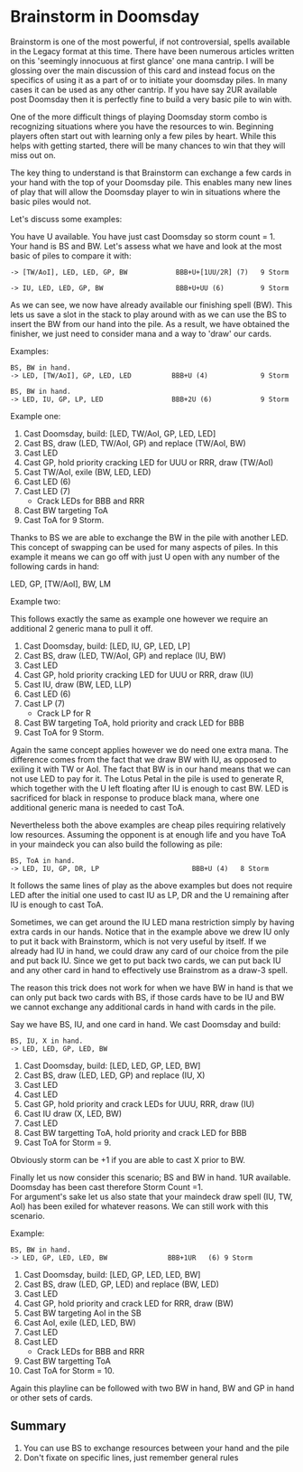 # Brainstorm in Doomsday

Brainstorm is one of the most powerful, if not controversial, spells available
in the Legacy format at this time. There have been numerous articles written on
this 'seemingly innocuous at first glance' one mana cantrip. I will be glossing
over the main discussion of this card and instead focus on the specifics of
using it as a part of or to initiate your doomsday piles. In many cases it can
be used as any other cantrip. If you have say 2UR available post Doomsday then
it is perfectly fine to build a very basic pile to win with.

One of the more difficult things of playing Doomsday storm combo is recognizing
situations where you have the resources to win. Beginning players often start
out with learning only a few piles by heart. While this helps with getting
started, there will be many chances to win that they will miss out on.

The key thing to understand is that Brainstorm can exchange a few cards in your
hand with the top of your Doomsday pile. This enables many new lines of play
that will allow the Doomsday player to win in situations where the basic piles
would not.

Let's discuss some examples:

You have U available. You have just cast Doomsday so storm count = 1. Your hand
is BS and BW. Let's assess what we have and look at the most basic of piles to
compare it with:

```
-> [TW/AoI], LED, LED, GP, BW            BBB+U+[1UU/2R] (7)   9 Storm

-> IU, LED, LED, GP, BW                  BBB+U+UU (6)         9 Storm
```

As we can see, we now have already available our finishing spell (BW). This lets
us save a slot in the stack to play around with as we can use the BS to insert
the BW from our hand into the pile. As a result, we have obtained the finisher,
we just need to consider mana and a way to 'draw' our cards.

Examples:

```
BS, BW in hand.
-> LED, [TW/AoI], GP, LED, LED          BBB+U (4)             9 Storm

BS, BW in hand.
-> LED, IU, GP, LP, LED                 BBB+2U (6)            9 Storm
```

Example one:

1. Cast Doomsday, build: [LED, TW/AoI, GP, LED, LED]
2. Cast BS, draw (LED, TW/AoI, GP) and replace (TW/AoI, BW)
3. Cast LED
4. Cast GP, hold priority cracking LED for UUU or RRR, draw (TW/AoI)
5. Cast TW/AoI, exile (BW, LED, LED)
6. Cast LED (6)
7. Cast LED (7)
   - Crack LEDs for BBB and RRR
8. Cast BW targeting ToA
9. Cast ToA for 9 Storm.

Thanks to BS we are able to exchange the BW in the pile with another LED. This
concept of swapping can be used for many aspects of piles. In this example it
means we can go off with just U open with any number of the following cards in
hand:

LED, GP, [TW/AoI], BW, LM

Example two:

This follows exactly the same as example one however we require an additional 2
generic mana to pull it off.

1. Cast Doomsday, build: [LED, IU, GP, LED, LP]
2. Cast BS, draw (LED, TW/AoI, GP) and replace (IU, BW)
3. Cast LED
4. Cast GP, hold priority cracking LED for UUU or RRR, draw (IU)
5. Cast IU, draw (BW, LED, LLP)
6. Cast LED (6)
7. Cast LP (7)
   - Crack LP for R
8. Cast BW targeting ToA, hold priority and crack LED for BBB
9. Cast ToA for 9 Storm.

Again the same concept applies however we do need one extra mana. The difference
comes from the fact that we draw BW with IU, as opposed to exiling it with TW or
AoI. The fact that BW is in our hand means that we can not use LED to pay for
it. The Lotus Petal in the pile is used to generate R, which together with the U
left floating after IU is enough to cast BW. LED is sacrificed for black in
response to produce black mana, where one additional generic mana is needed to
cast ToA.

Nevertheless both the above examples are cheap piles requiring relatively low
resources. Assuming the opponent is at enough life and you have ToA in your
maindeck you can also build the following as pile:

```
BS, ToA in hand.
-> LED, IU, GP, DR, LP                       BBB+U (4)   8 Storm
```

It follows the same lines of play as the above examples but does not require LED
after the initial one used to cast IU as LP, DR and the U remaining after IU is
enough to cast ToA.

Sometimes, we can get around the IU LED mana restriction simply by having extra
cards in our hands. Notice that in the example above we drew IU only to put it
back with Brainstorm, which is not very useful by itself. If we already had IU
in hand, we could draw any card of our choice from the pile and put back IU.
Since we get to put back two cards, we can put back IU and any other card in
hand to effectively use Brainstrom as a draw-3 spell.

The reason this trick does not work for when we have BW in hand is that we can
only put back two cards with BS, if those cards have to be IU and BW we cannot
exchange any additional cards in hand with cards in the pile.

Say we have BS, IU, and one card in hand. We cast Doomsday and build:

```
BS, IU, X in hand.
-> LED, LED, GP, LED, BW
```

1. Cast Doomsday, build: [LED, LED, GP, LED, BW]
2. Cast BS, draw (LED, LED, GP) and replace (IU, X)
3. Cast LED
4. Cast LED
5. Cast GP, hold priority and crack LEDs for UUU, RRR, draw (IU)
6. Cast IU draw (X, LED, BW)
7. Cast LED
8. Cast BW targetting ToA, hold priority and crack LED for BBB
9. Cast ToA for Storm = 9.

Obviously storm can be +1 if you are able to cast X prior to BW.

Finally let us now consider this scenario;  BS and BW in hand. 1UR available.
Doomsday has been cast therefore Storm Count =1.  
For argument's sake let us also state that your maindeck draw spell (IU, TW, AoI)
has been exiled for whatever reasons. We can still work with this scenario.

Example:

```
BS, BW in hand.
-> LED, GP, LED, LED, BW               BBB+1UR   (6) 9 Storm
```

1. Cast Doomsday, build: [LED, GP, LED, LED, BW]
2. Cast BS, draw (LED, GP, LED) and replace (BW, LED)
3. Cast LED
4. Cast GP, hold priority and crack LED for RRR, draw (BW)
5. Cast BW targeting AoI in the SB
6. Cast AoI, exile (LED, LED, BW)
7. Cast LED
8. Cast LED
   - Crack LEDs for BBB and RRR
9. Cast BW  targetting ToA
10. Cast ToA for Storm = 10.

Again this playline can be followed with two BW in hand, BW and GP in hand or
other sets of cards.

## Summary

1. You can use BS to exchange resources between your hand and the pile
2. Don't fixate on specific lines, just remember general rules
